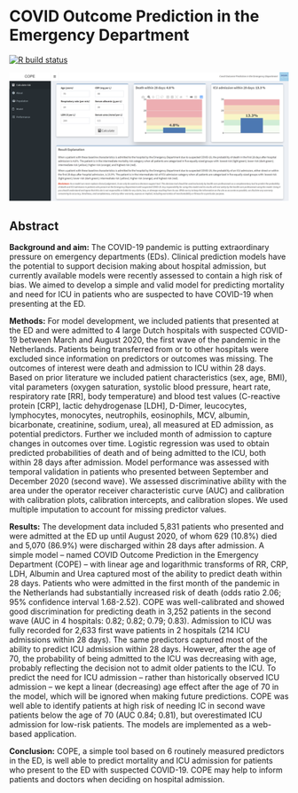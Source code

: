 # COVID Outcome Prediction in the Emergency Department
<!-- badges: start -->
[![R build status](https://github.com/mi-erasmusmc/COPE/workflows/run-tests/badge.svg)](https://github.com/mi-erasmusmc/COPE/actions)
<!-- badges: end -->

![front image](https://github.com/mi-erasmusmc/COPE/blob/master/extras/front.png)

## Abstract

**Background and aim:** The COVID-19 pandemic is putting extraordinary pressure on emergency departments (EDs). Clinical prediction models have the potential to support decision making about hospital admission, but currently available models were recently assessed to contain a high risk of bias. We aimed to develop a simple and valid model for predicting mortality and need for ICU in patients who are suspected to have COVID-19 when presenting at the ED.

**Methods:** For model development, we included patients that presented at the ED and were admitted to 4 large Dutch hospitals with suspected COVID-19 between March and August 2020, the first wave of the pandemic in the Netherlands. Patients being transferred from or to other hospitals were excluded since information on predictors or outcomes was missing. The outcomes of interest were death and admission to ICU within 28 days. Based on prior literature we included patient characteristics (sex, age, BMI), vital parameters (oxygen saturation, systolic blood pressure, heart rate, respiratory rate [RR], body temperature) and blood test values (C-reactive protein [CRP], lactic dehydrogenase [LDH], D-Dimer, leucocytes, lymphocytes, monocytes, neutrophils, eosinophils, MCV, albumin, bicarbonate, creatinine, sodium, urea), all measured at ED admission, as potential predictors. Further we included month of admission to capture changes in outcomes over time. Logistic regression was used to obtain predicted probabilities of death and of being admitted to the ICU, both within 28 days after admission. Model performance was assessed with temporal validation in patients who presented between September and December 2020 (second wave). We assessed discriminative ability with the area under the operator receiver characteristic curve (AUC) and calibration with calibration plots, calibration intercepts, and calibration slopes. We used multiple imputation to account for missing predictor values.

**Results:** The development data included 5,831 patients who presented and were admitted at the ED up until August 2020, of whom 629 (10.8%) died and 5,070 (86.9%) were discharged within 28 days after admission. A simple model – named COVID Outcome Prediction in the Emergency Department (COPE) – with linear age and logarithmic transforms of RR, CRP, LDH, Albumin and Urea captured most of the ability to predict death within 28 days. Patients who were admitted in the first month of the pandemic in the Netherlands had substantially increased risk of death (odds ratio 2.06; 95% confidence interval 1.68-2.52). COPE was well-calibrated and showed good discrimination for predicting death in 3,252 patients in the second wave (AUC in 4 hospitals: 0.82; 0.82; 0.79; 0.83). Admission to ICU was fully recorded for 2,633 first wave patients in 2 hospitals (214 ICU admissions within 28 days). The same predictors captured most of the ability to predict ICU admission within 28 days. However, after the age of 70, the probability of being admitted to the ICU was decreasing with age, probably reflecting the decision not to admit older patients to the ICU. To predict the need for ICU admission – rather than historically observed ICU admission – we kept a linear (decreasing) age effect after the age of 70 in the model, which will be ignored when making future predictions. COPE was well able to identify patients at high risk of needing IC in second wave patients below the age of 70 (AUC 0.84; 0.81), but overestimated ICU admission for low-risk patients. The models are implemented as a web-based application.

**Conclusion:** COPE, a simple tool based on 6 routinely measured predictors in the ED, is well able to predict mortality and ICU admission for patients who present to the ED with suspected COVID-19. COPE may help to inform patients and doctors when deciding on hospital admission.
